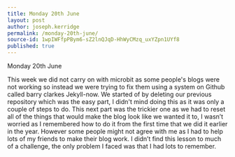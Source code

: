 ```yaml
---
title: Monday 20th June
layout: post
author: joseph.kerridge
permalink: /monday-20th-june/
source-id: 1wpIWFfpPBym6-sZ2lnQJqD-HhWyCMzq_uxYZpn1UYf8
published: true
---
```

Monday 20th June

This week we did not carry on with microbit as some people's blogs were not working so instead we were trying to fix them using a system on Github called barry clarkes Jekyll-now. We started of by deleting our previous repository which was the easy part, I didn't mind doing this as it was only a couple of steps to do. This next part was the trickier one as we had to reset all of the things that would make the blog look like we wanted it to, I wasn’t worried as I remembered how to do it from the first time that we did it earlier in the year. However some people might not agree with me as I had to help lots of my friends to make their blog work. I didn’t find this lesson to much of a challenge, the only problem I faced was that I had lots to remember.

